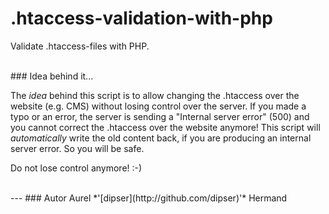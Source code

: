 .htaccess-validation-with-php
=============================

Validate .htaccess-files with PHP.


<br />
### Idea behind it...

The *idea* behind this script is to allow changing the .htaccess over the website (e.g. CMS) without losing control over the server.
If you made a typo or an error, the server is sending a "Internal server error" (500) and you cannot correct the .htaccess over the website anymore! This script will *automatically* write the old content back, if you are producing an internal server error. So you will be safe.

Do not lose control anymore! :-)



<br />
---
### Autor
Aurel *'[dipser](http://github.com/dipser)'* Hermand
